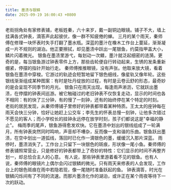 ```yaml
---
title: 墨渍与银鳞
date: 2025-09-19 16:00:43 +0800
---
```


老街拐角处有家修表铺，老板姓秦，六十来岁，戴一副铜边眼镜。铺子不大，墙上挂满各式钟表，滴答声此起彼伏，像一群不知疲倦的蝉。
三月的某个雨天，秦师傅在修理一块怀表时失手打翻了墨水瓶。深蓝的墨汁在橡木工作台上蔓延，渐渐凝成一片不规则的湖泊。他正要擦拭，却见墨渍中跃出一尾银鱼，约莫指甲盖大小，鳞片闪着微光。
银鱼在墨渍里游弋，每划动一次鳍，墨汁就泛起细密的涟漪。更奇的是，每当银鱼游过钟表零件上方，那些齿轮便自行转动起来，生锈的发条重新绷紧，停摆的指针开始行走。
秦师傅推推眼镜，没有声张。他取来放大镜，看着银鱼在墨渍中穿梭。它游过的轨迹会短暂地留下银色细线，像星轨又像年轮。这些银线渐渐组成某种图案：有时是牡丹绽放的过程，有时是云卷云舒的形态，最奇妙的是会呈现不同季节的月光。
银鱼只在雨天出现。每逢雨声淅沥，它就跃出墨渍，在停摆的钟表间巡游。被它触碰过的老旧钟表不仅恢复走动，显示的时间也各不相同：有的快了三分钟，有的慢了一刻钟，还有的始终停在某个特定的时刻。
老街的居民发现，从秦师傅铺子里修好的钟表都带着某种特质。王太太的座钟每在雨天会快三分钟，恰好让她赶上公交车；李先生的怀表总慢一刻钟，让他多次错过不愿见的客人；而小学校长的挂钟永远停在放学时刻，孩子们都说这是"幸福的静止"。
梅雨季的尾声，银鱼游得愈发欢快。它在墨渍中划出的银线组成了一轮满月，所有钟表突然同时鸣响，声音却不嘈杂，反而像一支和谐的乐曲。银鱼跃出墨渍，在空中划出一道弧线，落回时已化作一滴银色的墨，缓缓沉入那片深蓝。
雨停时，墨渍消失了。工作台上只留下一块银色的斑痕，形状像一尾小鱼。秦师傅的修表铺照常营业，只是修好的钟表都带上了奇妙的特性：它们显示的时间不再整齐划一，却总恰合主人的心意。
有人说，那些钟表里游着看不见的银鱼。也有人说，秦师傅的眼镜片上偶尔会闪过银鳞的微光。只有雨天来修表的人会发现，工作台上的银色斑痕在雨中若隐若现，像一尾随时准备跃起的鱼。
钟表滴答，时光在银鳞闪烁间有了不同的流速。而那片墨渍化作的湖泊，或许正在某个雨夜等待下一次的跃动。
